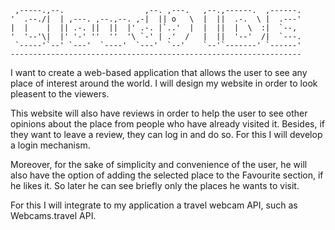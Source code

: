 
     ,-----.,--.                  ,--. ,---.   ,--.,------.  ,------.
    '  .--./|  | ,---. ,--.,--. ,-|  || o   \  |  ||  .-.  \ |  .---'
    |  |    |  || .-. ||  ||  |' .-. |`..'  |  |  ||  |  \  :|  `--, 
    '  '--'\|  |' '-' ''  ''  '\ `-' | .'  /   |  ||  '--'  /|  `---.
     `-----'`--' `---'  `----'  `---'  `--'    `--'`-------' `------'
    ----------------------------------------------------------------- 
I want to create a web-based application that allows the user to see any place 
of interest around the world. I will design my website in order to look 
pleasent to the viewers.

This website will also have reviews in order to help the user to see other 
opinions about the place from people who have already visited it. 
Besides, if they want to leave a review, they can log in and do so. 
For this I will develop a login mechanism.

Moreover, for the sake of simplicity and convenience of the user, 
he will also have the option of adding the selected place to the 
Favourite section, if he likes it. So later he can see briefly 
only the places he wants to visit.

For this I will integrate to my application a travel webcam API, 
such as Webcams.travel API.